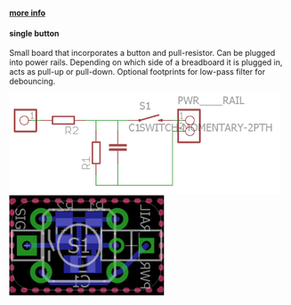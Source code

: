 [**more info**](https://hackaday.io/project/6332-breadboard-widgets/log/19614-button-w-pull-updown)

#### single button
Small board that incorporates a button and pull-resistor. Can be plugged into power rails. Depending on which side of a breadboard it is plugged in, acts as pull-up or pull-down. Optional footprints for low-pass filter for debouncing.

<img src="single_button.sch.png" alt="alt text" height="180px"> <img src="single_button.brd.png" alt="alt text" height="180px">
